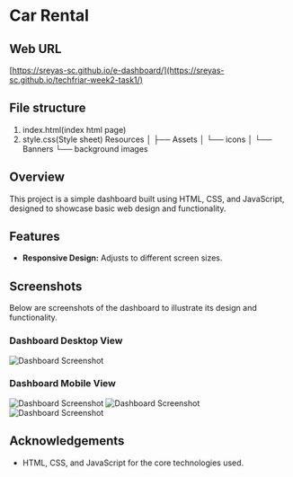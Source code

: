 # Car Rental

## Web URL
[https://sreyas-sc.github.io/e-dashboard/](https://sreyas-sc.github.io/techfriar-week2-task1/)

## File structure
1. index.html(index html page)
2. style.css(Style sheet)
Resources
│
├── Assets
│   └── icons
│
└── Banners
    └── background images


## Overview

This project is a simple dashboard built using HTML, CSS, and JavaScript, designed to showcase basic web design and functionality.

## Features

- **Responsive Design:** Adjusts to different screen sizes.

## Screenshots

Below are screenshots of the dashboard to illustrate its design and functionality.

### Dashboard Desktop View

![Dashboard Screenshot](Desktop.png)


### Dashboard Mobile View

![Dashboard Screenshot](Phone1.jpg)
![Dashboard Screenshot](Phone2.jpg)
![Dashboard Screenshot](Phone3.jpg)

## Acknowledgements

- HTML, CSS, and JavaScript for the core technologies used.

